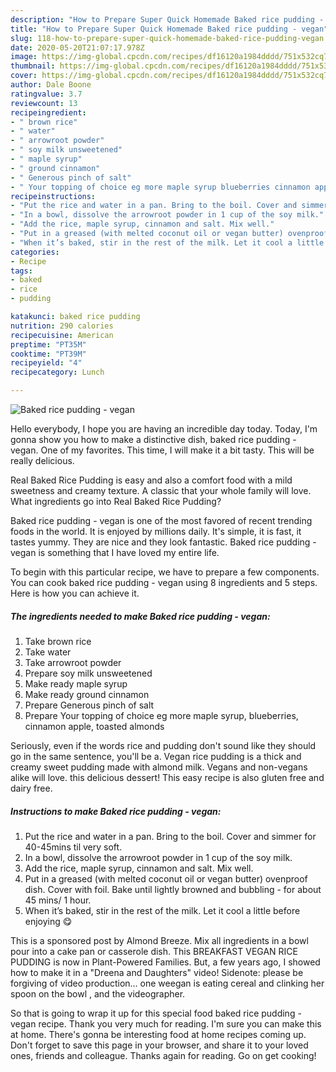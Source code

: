 ```yaml
---
description: "How to Prepare Super Quick Homemade Baked rice pudding - vegan"
title: "How to Prepare Super Quick Homemade Baked rice pudding - vegan"
slug: 118-how-to-prepare-super-quick-homemade-baked-rice-pudding-vegan
date: 2020-05-20T21:07:17.978Z
image: https://img-global.cpcdn.com/recipes/df16120a1984dddd/751x532cq70/baked-rice-pudding-vegan-recipe-main-photo.jpg
thumbnail: https://img-global.cpcdn.com/recipes/df16120a1984dddd/751x532cq70/baked-rice-pudding-vegan-recipe-main-photo.jpg
cover: https://img-global.cpcdn.com/recipes/df16120a1984dddd/751x532cq70/baked-rice-pudding-vegan-recipe-main-photo.jpg
author: Dale Boone
ratingvalue: 3.7
reviewcount: 13
recipeingredient:
- " brown rice"
- " water"
- " arrowroot powder"
- " soy milk unsweetened"
- " maple syrup"
- " ground cinnamon"
- " Generous pinch of salt"
- " Your topping of choice eg more maple syrup blueberries cinnamon apple toasted almonds"
recipeinstructions:
- "Put the rice and water in a pan. Bring to the boil. Cover and simmer for 40-45mins til very soft."
- "In a bowl, dissolve the arrowroot powder in 1 cup of the soy milk."
- "Add the rice, maple syrup, cinnamon and salt. Mix well."
- "Put in a greased (with melted coconut oil or vegan butter) ovenproof dish. Cover with foil. Bake until lightly browned and bubbling - for about 45 mins/ 1 hour."
- "When it’s baked, stir in the rest of the milk. Let it cool a little before enjoying 😋"
categories:
- Recipe
tags:
- baked
- rice
- pudding

katakunci: baked rice pudding 
nutrition: 290 calories
recipecuisine: American
preptime: "PT35M"
cooktime: "PT39M"
recipeyield: "4"
recipecategory: Lunch

---
```



![Baked rice pudding - vegan](https://img-global.cpcdn.com/recipes/df16120a1984dddd/751x532cq70/baked-rice-pudding-vegan-recipe-main-photo.jpg)

Hello everybody, I hope you are having an incredible day today. Today, I'm gonna show you how to make a distinctive dish, baked rice pudding - vegan. One of my favorites. This time, I will make it a bit tasty. This will be really delicious.

Real Baked Rice Pudding is easy and also a comfort food with a mild sweetness and creamy texture. A classic that your whole family will love. What ingredients go into Real Baked Rice Pudding?

Baked rice pudding - vegan is one of the most favored of recent trending foods in the world. It is enjoyed by millions daily. It's simple, it is fast, it tastes yummy. They are nice and they look fantastic. Baked rice pudding - vegan is something that I have loved my entire life.


To begin with this particular recipe, we have to prepare a few components. You can cook baked rice pudding - vegan using 8 ingredients and 5 steps. Here is how you can achieve it.

<!--inarticleads1-->

##### The ingredients needed to make Baked rice pudding - vegan:

1. Take  brown rice
1. Take  water
1. Take  arrowroot powder
1. Prepare  soy milk unsweetened
1. Make ready  maple syrup
1. Make ready  ground cinnamon
1. Prepare  Generous pinch of salt
1. Prepare  Your topping of choice eg more maple syrup, blueberries, cinnamon apple, toasted almonds


Seriously, even if the words rice and pudding don&#39;t sound like they should go in the same sentence, you&#39;ll be a. Vegan rice pudding is a thick and creamy sweet pudding made with almond milk. Vegans and non-vegans alike will love. this delicious dessert! This easy recipe is also gluten free and dairy free. 

<!--inarticleads2-->

##### Instructions to make Baked rice pudding - vegan:

1. Put the rice and water in a pan. Bring to the boil. Cover and simmer for 40-45mins til very soft.
1. In a bowl, dissolve the arrowroot powder in 1 cup of the soy milk.
1. Add the rice, maple syrup, cinnamon and salt. Mix well.
1. Put in a greased (with melted coconut oil or vegan butter) ovenproof dish. Cover with foil. Bake until lightly browned and bubbling - for about 45 mins/ 1 hour.
1. When it’s baked, stir in the rest of the milk. Let it cool a little before enjoying 😋


This is a sponsored post by Almond Breeze. Mix all ingredients in a bowl pour into a cake pan or casserole dish. This BREAKFAST VEGAN RICE PUDDING is now in Plant-Powered Families. But, a few years ago, I showed how to make it in a &#34;Dreena and Daughters&#34; video! Sidenote: please be forgiving of video production… one weegan is eating cereal and clinking her spoon on the bowl , and the videographer. 

So that is going to wrap it up for this special food baked rice pudding - vegan recipe. Thank you very much for reading. I'm sure you can make this at home. There's gonna be interesting food at home recipes coming up. Don't forget to save this page in your browser, and share it to your loved ones, friends and colleague. Thanks again for reading. Go on get cooking!
